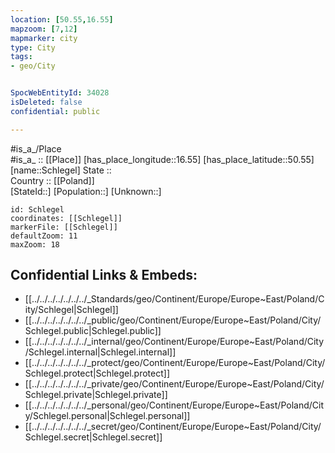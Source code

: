 ```yaml
---
location: [50.55,16.55] 
mapzoom: [7,12] 
mapmarker: city 
type: City
tags:
- geo/City


SpocWebEntityId: 34028
isDeleted: false
confidential: public

---
```

#is_a_/Place  
#is_a_ :: [[Place]] 
[has_place_longitude::16.55] 
[has_place_latitude::50.55] 
[name::Schlegel] 
State ::  
Country :: [[Poland]]  
[StateId::] 
[Population::] 
[Unknown::] 


```leaflet
id: Schlegel
coordinates: [[Schlegel]] 
markerFile: [[Schlegel]] 
defaultZoom: 11 
maxZoom: 18
```


## Confidential Links & Embeds: 
- [[../../../../../../../_Standards/geo/Continent/Europe/Europe~East/Poland/City/Schlegel|Schlegel]] 
- [[../../../../../../../_public/geo/Continent/Europe/Europe~East/Poland/City/Schlegel.public|Schlegel.public]] 
- [[../../../../../../../_internal/geo/Continent/Europe/Europe~East/Poland/City/Schlegel.internal|Schlegel.internal]] 
- [[../../../../../../../_protect/geo/Continent/Europe/Europe~East/Poland/City/Schlegel.protect|Schlegel.protect]] 
- [[../../../../../../../_private/geo/Continent/Europe/Europe~East/Poland/City/Schlegel.private|Schlegel.private]] 
- [[../../../../../../../_personal/geo/Continent/Europe/Europe~East/Poland/City/Schlegel.personal|Schlegel.personal]] 
- [[../../../../../../../_secret/geo/Continent/Europe/Europe~East/Poland/City/Schlegel.secret|Schlegel.secret]] 
